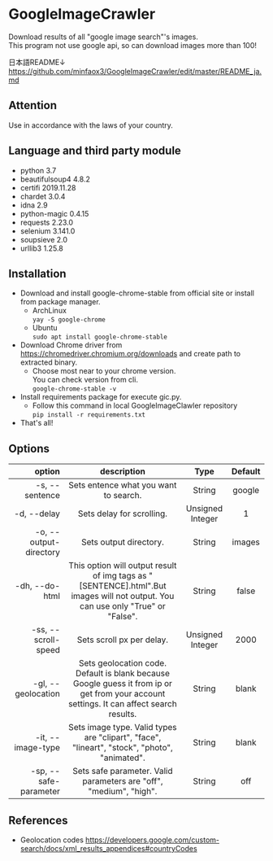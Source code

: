 # GoogleImageCrawler
Download results of all "google image search"'s images.  
This program not use google api, so can download images more than 100!

日本語README↓  
https://github.com/minfaox3/GoogleImageCrawler/edit/master/README_ja.md

## Attention
Use in accordance with the laws of your country.

## Language and third party module
* python 3.7
* beautifulsoup4 4.8.2
* certifi 2019.11.28
* chardet 3.0.4
* idna 2.9
* python-magic 0.4.15
* requests 2.23.0
* selenium 3.141.0
* soupsieve 2.0
* urllib3 1.25.8

## Installation
* Download and install google-chrome-stable from official site or install from package manager.
  * ArchLinux  
    `yay -S google-chrome`
  * Ubuntu  
    `sudo apt install google-chrome-stable`
* Download Chrome driver from https://chromedriver.chromium.org/downloads and create path to extracted binary.
  * Choose most near to your chrome version.  
    You can check version from cli.  
    `google-chrome-stable -v`
* Install requirements package for execute gic.py.
  * Follow this command in local GoogleImageClawler repository  
   `pip install -r requirements.txt`
* That's all!

## Options
| option | description | Type | Default |
|-----------:|:------------:|:------------:|:------------:|
| -s, --sentence | Sets entence what you want to search. | String | google |
| -d, --delay | Sets delay for scrolling. | Unsigned Integer | 1 |
| -o, --output-directory | Sets output directory. | String | images |
| -dh, --do-html | This option will output result of img tags as "[SENTENCE].html".But images will not output. You can use only "True" or "False".| String | false |
| -ss, --scroll-speed | Sets scroll px per delay. | Unsigned Integer | 2000 |
| -gl, --geolocation | Sets geolocation code. Default is blank because Google guess it from ip or get from your account settings. It can affect search results. | String | blank |
| -it, --image-type | Sets image type. Valid types are "clipart", "face", "lineart", "stock", "photo", "animated". | String | blank |
| -sp, --safe-parameter | Sets safe parameter. Valid parameters are "off", "medium", "high". | String | off |

## References
* Geolocation codes https://developers.google.com/custom-search/docs/xml_results_appendices#countryCodes
